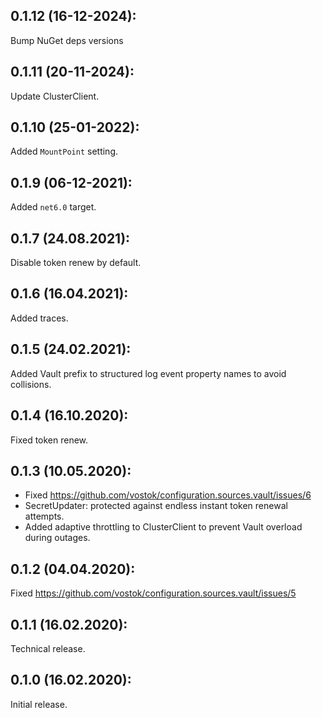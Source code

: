 ## 0.1.12 (16-12-2024): 

Bump NuGet deps versions

## 0.1.11 (20-11-2024):

Update ClusterClient.

## 0.1.10 (25-01-2022):

Added `MountPoint` setting.

## 0.1.9 (06-12-2021):

Added `net6.0` target.

## 0.1.7 (24.08.2021):

Disable token renew by default.

## 0.1.6 (16.04.2021):

Added traces.

## 0.1.5 (24.02.2021):

Added Vault prefix to structured log event property names to avoid collisions.

## 0.1.4 (16.10.2020):

Fixed token renew.

## 0.1.3 (10.05.2020):

- Fixed https://github.com/vostok/configuration.sources.vault/issues/6
- SecretUpdater: protected against endless instant token renewal attempts.
- Added adaptive throttling to ClusterClient to prevent Vault overload during outages.

## 0.1.2 (04.04.2020):

Fixed https://github.com/vostok/configuration.sources.vault/issues/5

## 0.1.1 (16.02.2020):

Technical release.

## 0.1.0 (16.02.2020):

Initial release.